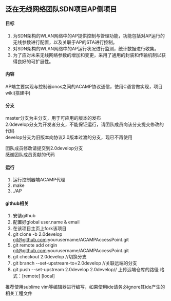 ## 泛在无线网络团队SDN项目AP侧项目

#### 目标
1. 为SDN架构的WLAN网络中的AP提供控制与管理功能，功能包括对AP运行的无线参数进行配置，以及关联于AP的STA进行控制。
2. 对SDN架构的WLAN网络中的AP运行状况进行监测，统计数据进行收集。
3. 为了应对未来无线网络参数的增加和变更，采用了通用的封装和传输机制以获得良好的可扩展性。

#### 内容

AP端主要实现与控制器onos之间的ACAMP协议通信，使用C语言做实现，项目wiki(搭建中)

#### 分支
master分支为主分支，用于可应用的版本的发布  
2.0develop分支为开发者分支，不能保证运行，请团队成员向该分支提交修改的代码  
develop分支为旧版本向协议2.0版本过渡的分支，现已不再使用  
  
团队成员修改请提交到2.0develop分支  
感谢团队成员贡献的代码  

#### 运行
1. 运行控制器端ACAMP代理
2. make
3. ./AP

#### github相关
1. 安装github
2. 配置好global user.name & email 
3. 在该项目主页上fork该项目
4. git clone -b 2.0develop git@github.com:yourusername/ACAMPAccessPoint.git 
4. git remote add origin git@github.com:yourusername/ACAMPAccessPoint.git
6. git checkout 2.0develop //切换分支
7. git branch --set-upstream-to=2.0develop //关联远端的分支
8. git push --set-upstream 2.0develop 2.0develop// 上传远端仓库的路径 格式：[remote] [local]  

推荐使用sublime vim等编辑器进行编写，如果使用ide请务必ignore其ide产生的相关工程文件
